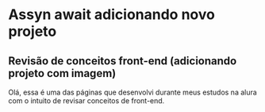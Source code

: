 # Assyn await adicionando novo projeto
## Revisão de conceitos front-end (adicionando projeto com imagem)
Olá, essa é uma das páginas que desenvolvi durante meus estudos na alura com o intuito de revisar conceitos de front-end.

